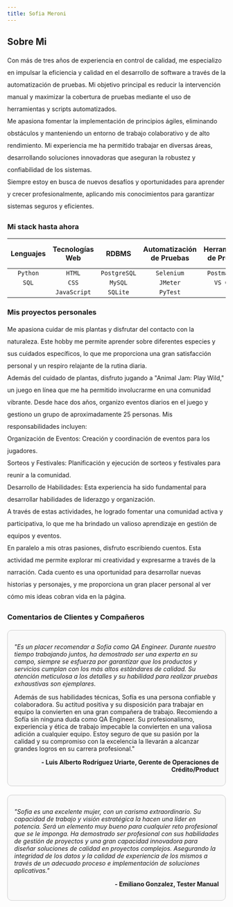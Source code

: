 ```yaml
---
title: Sofia Meroni
---
```

## Sobre Mi
<div style="line-height: 2.0;">
Con más de tres años de experiencia en control de calidad, me especializo en impulsar la eficiencia y calidad en el desarrollo de software a través de la automatización de pruebas. Mi objetivo principal es reducir la intervención manual y maximizar la cobertura de pruebas mediante el uso de herramientas y scripts automatizados.
</div>

<div style="line-height: 2.0;">
Me apasiona fomentar la implementación de principios ágiles, eliminando obstáculos y manteniendo un entorno de trabajo colaborativo y de alto rendimiento. Mi experiencia me ha permitido trabajar en diversas áreas, desarrollando soluciones innovadoras que aseguran la robustez y confiabilidad de los sistemas. 
</div>

<div style="line-height: 2.0;">
Siempre estoy en busca de nuevos desafíos y oportunidades para aprender y crecer profesionalmente, aplicando mis conocimientos para garantizar sistemas seguros y eficientes.
</div>


### Mi stack hasta ahora

| Lenguajes    | Tecnologías Web | RDBMS         | Automatización de Pruebas | Herramientas de Pruebas | Control de Versiones |
| :----------: |:---------------:|:-------------:| :-----------------------:| :---------------------:| :-------------------:| 
| `Python`     | `HTML`          | `PostgreSQL`  | `Selenium`               | `Postman API`          | `Git`                |
| `SQL`        | `CSS`           | `MySQL`       | `JMeter`                 | `VS Code`              |                      |
|              | `JavaScript`    | `SQLite`      | `PyTest`                 |                        |                      |



### Mis proyectos personales

<div style="line-height: 2.0;">
Me apasiona cuidar de mis plantas y disfrutar del contacto con la naturaleza. Este hobby me permite aprender sobre diferentes especies y sus cuidados específicos, lo que me proporciona una gran satisfacción personal y un respiro relajante de la rutina diaria.
</div>

<div style="line-height: 2.0;">
Además del cuidado de plantas, disfruto jugando a "Animal Jam: Play Wild," un juego en línea que me ha permitido involucrarme en una comunidad vibrante. Desde hace dos años, organizo eventos diarios en el juego y gestiono un grupo de aproximadamente 25 personas. Mis responsabilidades incluyen:
</div>

<div style="line-height: 2.0;">
Organización de Eventos: Creación y coordinación de eventos para los jugadores.
</div>

<div style="line-height: 2.0;">
Sorteos y Festivales: Planificación y ejecución de sorteos y festivales para reunir a la comunidad.
</div>

<div style="line-height: 2.0;">
Desarrollo de Habilidades: Esta experiencia ha sido fundamental para desarrollar habilidades de liderazgo y organización.
</div>

<div style="line-height: 2.0;">
A través de estas actividades, he logrado fomentar una comunidad activa y participativa, lo que me ha brindado un valioso aprendizaje en gestión de equipos y eventos.
</div>

<div style="line-height: 2.0;">
En paralelo a mis otras pasiones, disfruto escribiendo cuentos. Esta actividad me permite explorar mi creatividad y expresarme a través de la narración. Cada cuento es una oportunidad para desarrollar nuevas historias y personajes, y me proporciona un gran placer personal al ver cómo mis ideas cobran vida en la página.
</div>

### Comentarios de Clientes y Compañeros

<div style="display: flex; flex-direction: column; gap: 20px; margin-top: 20px;">
  <div style="border: 1px solid #ccc; padding: 15px; border-radius: 10px; background-color: #f9f9f9;">
    <p style="font-style: italic;">"Es un placer recomendar a Sofía como QA Engineer. Durante nuestro tiempo trabajando juntos, ha demostrado ser una experta en su campo, siempre se esfuerza por garantizar que los productos y servicios cumplan con los más altos estándares de calidad. Su atención meticulosa a los detalles y su habilidad para realizar pruebas exhaustivas son ejemplares.

Además de sus habilidades técnicas, Sofía es una persona confiable y colaboradora. Su actitud positiva y su disposición para trabajar en equipo la convierten en una gran compañera de trabajo. Recomiendo a Sofía sin ninguna duda como QA Engineer. Su profesionalismo, experiencia y ética de trabajo impecable la convierten en una valiosa adición a cualquier equipo. Estoy seguro de que su pasión por la calidad y su compromiso con la excelencia la llevarán a alcanzar grandes logros en su carrera profesional."</p>
    <p style="text-align: right; font-weight: bold; margin-top: 10px;">- Luis Alberto Rodríguez Uriarte, Gerente de Operaciones de Crédito/Product</p>
  </div>
  <div style="border: 1px solid #ccc; padding: 15px; border-radius: 10px; background-color: #f9f9f9;">
    <p style="font-style: italic;">"Sofia es una excelente mujer, con un carisma extraordinario. Su capacidad de trabajo y visión estratégica la hacen una líder en potencia. Será un elemento muy bueno para cualquier reto profesional que se le imponga. Ha demostrado ser profesional con sus habilidades de gestión de proyectos y una gran capacidad innovadora para diseñar soluciones de calidad en proyectos complejos. Asegurando la integridad de los datos y la calidad de experiencia de los mismos a través de un adecuado proceso e implementación de soluciones aplicativas."</p>
    <p style="text-align: right; font-weight: bold; margin-top: 10px;">- Emiliano Gonzalez, Tester Manual</p>
  </div>